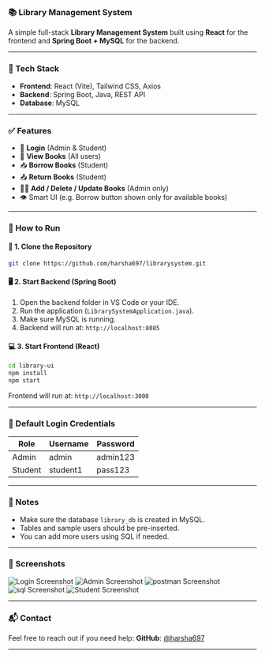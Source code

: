 

### 📚 Library Management System

A simple full-stack **Library Management System** built using **React** for the frontend and **Spring Boot + MySQL** for the backend.

---

### 🔧 Tech Stack

* **Frontend**: React (Vite), Tailwind CSS, Axios
* **Backend**: Spring Boot, Java, REST API
* **Database**: MySQL

---

### ✅ Features

* 🔐 **Login** (Admin & Student)
* 📖 **View Books** (All users)
* 📥 **Borrow Books** (Student)
* 📤 **Return Books** (Student)
* 🧑‍💼 **Add / Delete / Update Books** (Admin only)
* 👁️ Smart UI (e.g. Borrow button shown only for available books)
---

### 🚀 How to Run

#### 📁 1. Clone the Repository

```bash
git clone https://github.com/harsha697/librarysystem.git
```

#### 🖥️ 2. Start Backend (Spring Boot)

1. Open the backend folder in VS Code or your IDE.
2. Run the application (`LibrarySystemApplication.java`).
3. Make sure MySQL is running.
4. Backend will run at: `http://localhost:8085`

#### 💻 3. Start Frontend (React)

```bash
cd library-ui
npm install
npm start
```

Frontend will run at: `http://localhost:3000`

---

### 🔐 Default Login Credentials

| Role    | Username | Password |
| ------- | -------- | -------- |
| Admin   | admin    | admin123 |
| Student | student1 | pass123  |

---

### 📌 Notes

* Make sure the database `library_db` is created in MySQL.
* Tables and sample users should be pre-inserted.
* You can add more users using SQL if needed.

---

### 📸 Screenshots

![Login Screenshot](screenshot/login.png)
![Admin Screenshot](screenshot/admin.png)
![postman Screenshot](screenshot/postman.png)
![sql Screenshot](screenshot/sql.png)
![Student Screenshot](screenshot/student.png)

---

### 📬 Contact

Feel free to reach out if you need help:
**GitHub**: [@harsha697](https://github.com/harsha697)

---

